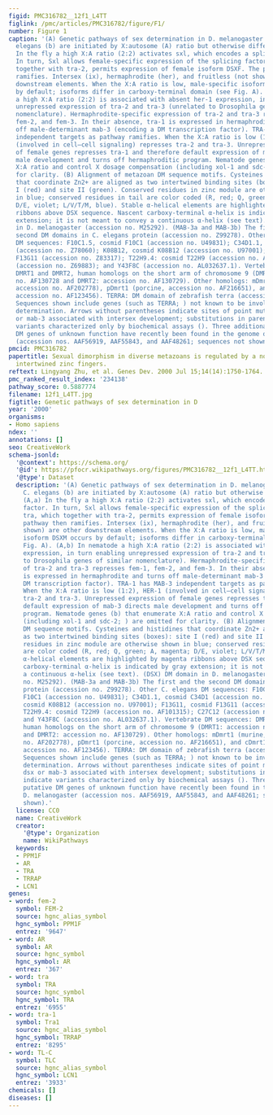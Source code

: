 ```yaml
---
figid: PMC316782__12f1_L4TT
figlink: /pmc/articles/PMC316782/figure/F1/
number: Figure 1
caption: '(A) Genetic pathways of sex determination in D. melanogaster (a) and C.
  elegans (b) are initiated by X:autosome (A) ratio but otherwise different (). (A,a)
  In the fly a high X:A ratio (2:2) activates sxl, which encodes a splicing factor.
  In turn, Sxl allows female-specific expression of the splicing factor tra, which
  together with tra-2, permits expression of female isoform DSXF. The pathway then
  ramifies. Intersex (ix), hermaphrodite (her), and fruitless (not shown) are other
  downstream elements. When the X:A ratio is low, male-specific isoform DSXM occurs
  by default; isoforms differ in carboxy-terminal domain (see Fig. A). (A,b) In nematode
  a high X:A ratio (2:2) is associated with absent her-1 expression, in turn enabling
  unrepressed expression of tra-2 and tra-3 (unrelated to Drosophila genes of similar
  nomenclature). Hermaphrodite-specific expression of tra-2 and tra-3 represses fem-1,
  fem-2, and fem-3. In their absence, tra-1 is expressed in hermaphrodite and turns
  off male-determinant mab-3 (encoding a DM transcription factor). TRA-1 has MAB-3
  independent targets as pathway ramifies. When the X:A ratio is low (1:2), HER-1
  (involved in cell–cell signaling) represses tra-2 and tra-3. Unrepressed expression
  of female genes represses tra-1 and therefore default expression of mab-3 directs
  male development and turns off hermaphroditic program. Nematode genes (b) that enumerate
  X:A ratio and control X dosage compensation (including xol-1 and sdc-2; ) are omitted
  for clarity. (B) Alignment of metazoan DM sequence motifs. Cysteines and histidines
  that coordinate Zn2+ are aligned as two intertwined binding sites (boxes): site
  I (red) and site II (green). Conserved residues in zinc module are otherwise shown
  in blue; conserved residues in tail are color coded (R, red; Q, green; A, magenta;
  D/E, violet; L/V/T/M, blue). Stable α-helical elements are highlighted by magenta
  ribbons above DSX sequence. Nascent carboxy-terminal α-helix is indicated by gray
  extension; it is not meant to convey a continuous α-helix (see text). (DSX) DM domain
  in D. melanogaster (accession no. M25292). (MAB-3a and MAB-3b) The first and the
  second DM domains in C. elegans protein (accession no. Z99278). Other C. elegans
  DM sequences: F10C1.5, cosmid F10C1 (accession no. U49831); C34D1.1, cosmid C34D1
  (accession no. Z78060); K08B12, cosmid K08B12 (accession no. U97001); F13G11, cosmid
  F13G11 (accession no. Z83317); T22H9.4: cosmid T22H9 (accession no. AF101315); C27C12
  (accession no. Z69883); and Y43F8C (accession no. AL032637.1). Vertebrate DM sequences:
  DMRT1 and DMRT2, human homologs on the short arm of chromosome 9 (DMRT1: accession
  no. AF130728 and DMRT2: accession no. AF130729). Other homologs: mDmrt1 (murine,
  accession no. AF202778), pDmrt1 (porcine, accession no. AF216651), and cDmrt1 (chicken,
  accession no. AF123456). TERRA: DM domain of zebrafish terra (accession no. AF080622).
  Sequences shown include genes (such as TERRA; ) not known to be involved in sex
  determination. Arrows without parentheses indicate sites of point mutations in dsx
  or mab-3 associated with intersex development; substitutions in parenthesis indicate
  variants characterized only by biochemical assays (). Three additional putative
  DM genes of unknown function have recently been found in the genome of D. melanogaster
  (accession nos. AAF56919, AAF55843, and AAF48261; sequences not shown).'
pmcid: PMC316782
papertitle: Sexual dimorphism in diverse metazoans is regulated by a novel class of
  intertwined zinc fingers.
reftext: Lingyang Zhu, et al. Genes Dev. 2000 Jul 15;14(14):1750-1764.
pmc_ranked_result_index: '234138'
pathway_score: 0.5887774
filename: 12f1_L4TT.jpg
figtitle: Genetic pathways of sex determination in D
year: '2000'
organisms:
- Homo sapiens
ndex: ''
annotations: []
seo: CreativeWork
schema-jsonld:
  '@context': https://schema.org/
  '@id': https://pfocr.wikipathways.org/figures/PMC316782__12f1_L4TT.html
  '@type': Dataset
  description: '(A) Genetic pathways of sex determination in D. melanogaster (a) and
    C. elegans (b) are initiated by X:autosome (A) ratio but otherwise different ().
    (A,a) In the fly a high X:A ratio (2:2) activates sxl, which encodes a splicing
    factor. In turn, Sxl allows female-specific expression of the splicing factor
    tra, which together with tra-2, permits expression of female isoform DSXF. The
    pathway then ramifies. Intersex (ix), hermaphrodite (her), and fruitless (not
    shown) are other downstream elements. When the X:A ratio is low, male-specific
    isoform DSXM occurs by default; isoforms differ in carboxy-terminal domain (see
    Fig. A). (A,b) In nematode a high X:A ratio (2:2) is associated with absent her-1
    expression, in turn enabling unrepressed expression of tra-2 and tra-3 (unrelated
    to Drosophila genes of similar nomenclature). Hermaphrodite-specific expression
    of tra-2 and tra-3 represses fem-1, fem-2, and fem-3. In their absence, tra-1
    is expressed in hermaphrodite and turns off male-determinant mab-3 (encoding a
    DM transcription factor). TRA-1 has MAB-3 independent targets as pathway ramifies.
    When the X:A ratio is low (1:2), HER-1 (involved in cell–cell signaling) represses
    tra-2 and tra-3. Unrepressed expression of female genes represses tra-1 and therefore
    default expression of mab-3 directs male development and turns off hermaphroditic
    program. Nematode genes (b) that enumerate X:A ratio and control X dosage compensation
    (including xol-1 and sdc-2; ) are omitted for clarity. (B) Alignment of metazoan
    DM sequence motifs. Cysteines and histidines that coordinate Zn2+ are aligned
    as two intertwined binding sites (boxes): site I (red) and site II (green). Conserved
    residues in zinc module are otherwise shown in blue; conserved residues in tail
    are color coded (R, red; Q, green; A, magenta; D/E, violet; L/V/T/M, blue). Stable
    α-helical elements are highlighted by magenta ribbons above DSX sequence. Nascent
    carboxy-terminal α-helix is indicated by gray extension; it is not meant to convey
    a continuous α-helix (see text). (DSX) DM domain in D. melanogaster (accession
    no. M25292). (MAB-3a and MAB-3b) The first and the second DM domains in C. elegans
    protein (accession no. Z99278). Other C. elegans DM sequences: F10C1.5, cosmid
    F10C1 (accession no. U49831); C34D1.1, cosmid C34D1 (accession no. Z78060); K08B12,
    cosmid K08B12 (accession no. U97001); F13G11, cosmid F13G11 (accession no. Z83317);
    T22H9.4: cosmid T22H9 (accession no. AF101315); C27C12 (accession no. Z69883);
    and Y43F8C (accession no. AL032637.1). Vertebrate DM sequences: DMRT1 and DMRT2,
    human homologs on the short arm of chromosome 9 (DMRT1: accession no. AF130728
    and DMRT2: accession no. AF130729). Other homologs: mDmrt1 (murine, accession
    no. AF202778), pDmrt1 (porcine, accession no. AF216651), and cDmrt1 (chicken,
    accession no. AF123456). TERRA: DM domain of zebrafish terra (accession no. AF080622).
    Sequences shown include genes (such as TERRA; ) not known to be involved in sex
    determination. Arrows without parentheses indicate sites of point mutations in
    dsx or mab-3 associated with intersex development; substitutions in parenthesis
    indicate variants characterized only by biochemical assays (). Three additional
    putative DM genes of unknown function have recently been found in the genome of
    D. melanogaster (accession nos. AAF56919, AAF55843, and AAF48261; sequences not
    shown).'
  license: CC0
  name: CreativeWork
  creator:
    '@type': Organization
    name: WikiPathways
  keywords:
  - PPM1F
  - AR
  - TRA
  - TRRAP
  - LCN1
genes:
- word: fem-2
  symbol: FEM-2
  source: hgnc_alias_symbol
  hgnc_symbol: PPM1F
  entrez: '9647'
- word: AR
  symbol: AR
  source: hgnc_symbol
  hgnc_symbol: AR
  entrez: '367'
- word: tra
  symbol: TRA
  source: hgnc_symbol
  hgnc_symbol: TRA
  entrez: '6955'
- word: tra-1
  symbol: Tra1
  source: hgnc_alias_symbol
  hgnc_symbol: TRRAP
  entrez: '8295'
- word: TL-C
  symbol: TLC
  source: hgnc_alias_symbol
  hgnc_symbol: LCN1
  entrez: '3933'
chemicals: []
diseases: []
---
```

